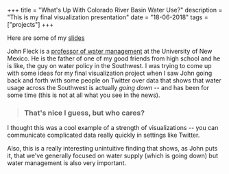 +++
title = "What's Up With Colorado River Basin Water Use?"
description = "This is my final visualization presentation"
date = "18-06-2018"
tags = ["projects"]
+++

Here are some of my [slides](../../slides/Whats_Up_Water.html)

John Fleck is a [professor of water management](https://econ.unm.edu/people/Faculty/profile/john-fleck.html) at the University of New Mexico. He is the father of one of my good friends from high school and he is like, the guy on water policy in the Southwest.  I was trying to come up with some ideas for my final visualization project when I saw John going back and forth with some people on Twitter over data that shows that water usage across the Southwest is actually _going down_ -- and has been for some time (this is not at all what you see in the news).

> ### That's nice I guess, but who cares?
I thought this was a cool example of a strength of visualizations -- you can communicate complicated data really quickly in settings like Twitter. 

Also, this is a really interesting unintuitive finding that shows, as John puts it, that we've generally focused on water supply (which is going down) but water management is also very important.
 

